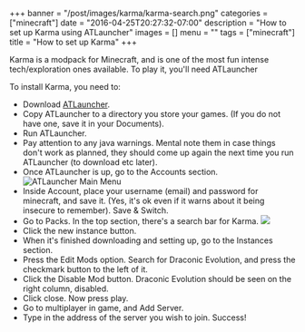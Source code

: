 +++
banner = "/post/images/karma/karma-search.png"
categories = ["minecraft"]
date = "2016-04-25T20:27:32-07:00"
description = "How to set up Karma using ATLauncher"
images = []
menu = ""
tags = ["minecraft"]
title = "How to set up Karma"
+++

Karma is a modpack for Minecraft, and is one of the most fun intense tech/exploration ones available. To play it, you'll need ATLauncher
<!--more-->

To install Karma, you need to:

* Download [ATLauncher](https://www.atlauncher.com/downloads).
* Copy ATLauncher to a directory you store your games. (If you do not have one, save it in your Documents).
* Run ATLauncher.
* Pay attention to any java warnings. Mental note them in case things don't work as planned, they should come up again the next time you run ATLauncher (to download etc later).
* Once ATLauncher is up, go to the Accounts section. <img src="/post/images/karma/mainmenu.png" title="ATLauncher Main Menu">
* Inside Account, place your username (email) and password for minecraft, and save it. (Yes, it's ok even if it warns about it being insecure to remember). Save & Switch.
* Go to Packs. In the top section, there's a search bar for Karma. <img src="/post/images/karma/karma-search.png">
* Click the new instance button.
* When it's finished downloading and setting up, go to the Instances section.
* Press the Edit Mods option. Search for Draconic Evolution, and press the checkmark button to the left of it.
* Click the Disable Mod button. Draconic Evolution should be seen on the right column, disabled.
* Click close. Now press play.
* Go to multiplayer in game, and Add Server.
* Type in the address of the server you wish to join. Success!

